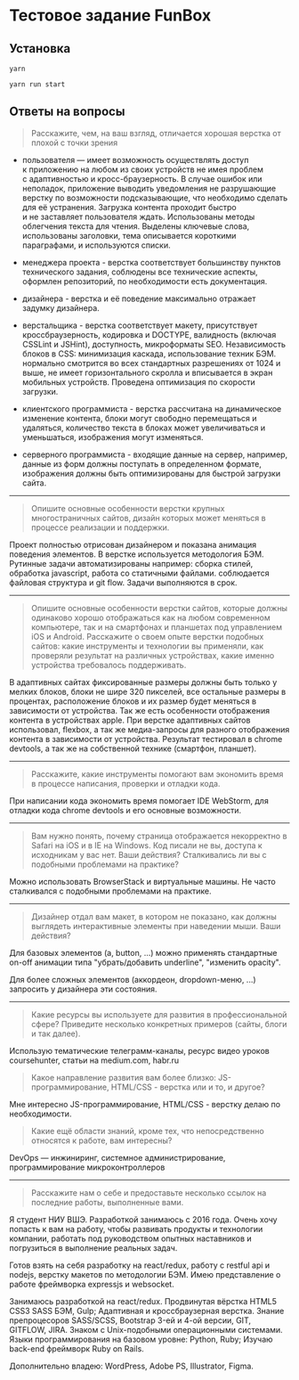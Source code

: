 # Тестовое задание FunBox

## Установка

    yarn
    
    yarn run start

## Ответы на вопросы

> Расскажите, чем, на ваш взгляд, отличается хорошая верстка от плохой с точки зрения

-   пользователя — имеет возможность осуществлять доступ к приложению на любом из своих устройств не имея проблем с адаптивностью и кросс-браузерность. В случае ошибок или неполадок, приложение выводить уведомления не разрушающие верстку по возможности подсказывающие, что необходимо сделать для её устранения. Загрузка контента проходит быстро и не заставляет пользователя ждать. Использованы методы облегчения текста для чтения. Выделены ключевые слова, использованы заголовки, тема описывается короткими параграфами, и используются списки.

-   менеджера проекта - верстка соответствует большинству пунктов технического задания, соблюдены все технические аспекты, оформлен репозиторий, по необходимости есть документация.

-   дизайнера - верстка и её поведение максимально отражает задумку дизайнера.

-   верстальщика - верстка соответствует макету, присутствует кроссбраузерность, кодировка и DOCTYPE, валидность (включая CSSLint и JSHint), доступность, микроформаты SEO. Независимость блоков в CSS: минимизация каскада, использование техник БЭМ. нормально смотрится во всех стандартных разрешениях от 1024 и выше, не имеет горизонтального скролла и вписывается в экран мобильных устройств. Проведена оптимизация по скорости загрузки.

-   клиентского программиста - верстка рассчитана на динамическое изменение контента, блоки могут свободно перемещаться и удаляться, количество текста в блоках может увеличиваться и уменьшаться, изображения могут изменяться.

-   серверного программиста - входящие данные на сервер, например, данные из форм должны поступать в определенном формате, изображения должны быть оптимизированы для быстрой загрузки сайта.

* * *

> Опишите основные особенности верстки крупных многостраничных сайтов, дизайн которых может меняться в процессе реализации и поддержки.

Проект полностью отрисован дизайнером и показана анимация поведения элементов. В верстке используется методология БЭМ. Рутинные задачи автоматизированы например: сборка стилей, обработка javascript, работа со статичными файлами. соблюдается файловая структура и git flow. Задачи выполняются в срок. 

* * *

> Опишите основные особенности верстки сайтов, которые должны одинаково хорошо отображаться как на любом современном компьютере, так и на смартфонах и планшетах под управлением iOS и Android. Расскажите о своем опыте верстки подобных сайтов: какие инструменты и технологии вы применяли, как проверяли результат на различных устройствах, какие именно устройства требовалось поддерживать.

В адаптивных сайтах фиксированные размеры должны быть только у мелких блоков, блоки не шире 320 пикселей, все остальные размеры в процентах, расположение блоков и их размер будет меняться в зависимости от устройства. Так же есть особенности отображения контента в устройствах apple. При верстке адаптивных сайтов использовал, flexbox, а так же медиа-запросы для разного отображения контента в зависимости от устройства. Результат тестировал в chrome devtools, а так же на собственной технике (смартфон, планшет).

* * *

> Расскажите, какие инструменты помогают вам экономить время в процессе написания, проверки и отладки кода.

При написании кода экономить время помогает IDE WebStorm, для отладки кода chrome devtools и его основные возможности.  

* * *

> Вам нужно понять, почему страница отображается некорректно в Safari на iOS и в IE на Windows. Код писали не вы, доступа к исходникам у вас нет. Ваши действия? Сталкивались ли вы с подобными проблемами на практике?

Можно использовать BrowserStack и виртуальные машины. Не часто сталкивался с подобными проблемами на практике.

* * *

> Дизайнер отдал вам макет, в котором не показано, как должны выглядеть интерактивные элементы при наведении мыши. Ваши действия?

Для базовых элементов (a, button, ...) можно применять стандартные on-off анимации типа "убрать/добавить underline", "изменить opacity".

Для более сложных элементов (аккордеон, dropdown-меню, ...) запросить у дизайнера эти состояния.

* * *

> Какие ресурсы вы используете для развития в профессиональной сфере? Приведите несколько конкретных примеров (сайты, блоги и так далее).

Использую тематические телеграмм-каналы, ресурс видео уроков coursehunter, статьи на medium.com, habr.ru

> Какое направление развития вам более близко: JS-программирование, HTML/CSS - верстка или и то, и другое?

Мне интересно JS-программирование, HTML/CSS - верстку делаю по необходимости.

> Какие ещё области знаний, кроме тех, что непосредственно относятся к работе, вам интересны?

DevOps — инжиниринг, системное администрирование, программирование микроконтроллеров

* * *

> Расскажите нам о себе и предоставьте несколько ссылок на последние работы, выполненные вами.

Я студент НИУ ВШЭ. Разработкой занимаюсь с 2016 года. Очень хочу попасть к вам на работу, чтобы развивать продукты и технологии компании, работать под руководством опытных наставников и погрузиться в выполнение реальных задач.

Готов взять на себя разработку на react/redux, работу с restful api и nodejs, верстку макетов по методологии БЭМ. Имею представление о работе фреймворка expressjs и websocket.

Занимаюсь разработкой на react/redux. Продвинутая вёрстка HTML5 CSS3 SASS БЭМ, Gulp; Адаптивная и кроссбраузерная верстка. Знание препроцесоров SASS/SCSS, Bootstrap 3-ей и 4-ой версии, GIT, GITFLOW, JIRA. Знаком с Unix-подобными операционными системами. Языки программирования на базовом уровне: Python, Ruby; Изучаю back-end фреймворк Ruby on Rails. 

Дополнительно владею: WordPress, Adobe PS, Illustrator, Figma.

